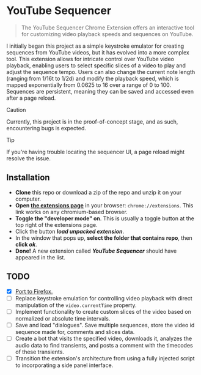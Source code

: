 # YouTube Sequencer

> The YouTube Sequencer Chrome Extension offers an interactive tool for customizing video playback speeds and sequences on YouTube.

I initially began this project as a simple keystroke emulator for creating sequences from YouTube videos, but it has evolved into a more complex tool. This extension allows for intricate control over YouTube video playback, enabling users to select specific slices of a video to play and adjust the sequence tempo. Users can also change the current note length (ranging from 1/16t to 1/2d) and modify the playback speed, which is mapped exponentially from 0.0625 to 16 over a range of 0 to 100. Sequences are persistent, meaning they can be saved and accessed even after a page reload.

> [!CAUTION]
> Currently, this project is in the proof-of-concept stage, and as such, encountering bugs is expected.

> [!TIP]
> If you're having trouble locating the sequencer UI, a page reload might resolve the issue.

## Installation

- **Clone** this repo or download a zip of the repo and unzip it on your computer.
- **Open [the extensions page](chrome://extensions)** in your browser: `chrome://extensions`. This link works on any chromium-based browser.
- **Toggle the "developer mode" on**. This is usually a toggle button at the top right of the extensions page.
- Click the button **_load unpacked extension_**.
- In the window that pops up, **select the folder that contains repo**, then **click _ok_**.
- **Done!** A new extension called **_YouTube Sequencer_** should have appeared in the list.

## TODO

- [x] [Port to Firefox.](https://extensionworkshop.com/documentation/develop/porting-a-google-chrome-extension/)
- [ ] Replace keystroke emulation for controlling video playback with direct manipulation of the `video.currentTime` property.
- [ ] Implement functionality to create custom slices of the video based on normalized or absolute time intervals.
- [ ] Save and load "dialogues". Save multiple sequences, store the video id sequence made for, comments and slices data.
- [ ] Create a bot that visits the specified video, downloads it, analyzes the audio data to find transients, and posts a comment with the timecodes of these transients.
- [ ] Transition the extension's architecture from using a fully injected script to incorporating a side panel interface.
